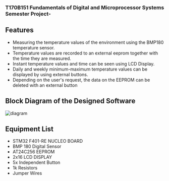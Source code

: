 ### T170B151 Fundamentals of Digital and Microprocessor Systems Semester Project-

## Features

- Measuring the temperature values of the environment using the BMP180 temperature sensor.
- Temperature values are recorded to an external eeprom together with the time they are measured.
- Instant temperature values and time can be seen using LCD Display.
- Daily and weekly minimum-maximum temperature values can be displayed by using external buttons.
- Depending on the user's request, the data on the EEPROM can be deleted with an external button
## Block Diagram of the Designed Software</div>                                 
![diagram](https://user-images.githubusercontent.com/120037992/215369701-6368ab1b-9105-4c63-91ff-faeeb18fb3e8.png)

## Equipment List

- STM32 F401-RE NUCLEO BOARD
- BMP 180 Digital Sensor
- AT24C256 EEPROM
- 2x16 LCD DISPLAY
- 5x Independent Button
- 1k Resistors
- Jumper Wires
